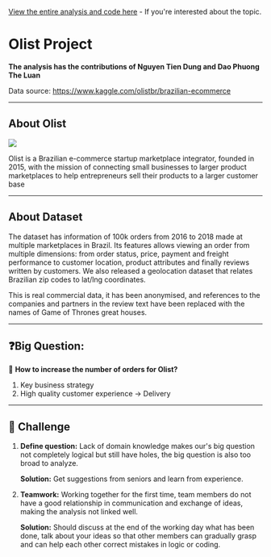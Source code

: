 [View the entire analysis and code here](http://nbviewer.org/github/PhuongTheLuanDao/brazilian_ecommerce_project/blob/main/Brazilian_E_Commerce_Project.ipynb) - If you're interested about the topic.

# **Olist Project**
**The analysis has the contributions of Nguyen Tien Dung and Dao Phuong The Luan**

Data source: https://www.kaggle.com/olistbr/brazilian-ecommerce

------------------------------------------------------

## **About Olist**
![](https://play-lh.googleusercontent.com/eLn6Svquso2kBcoMFvuO9EEjHF9i7aaUr-rwedUOSl4FwrNWX8tqhZBLr1nWDSZkNQ)

Olist is a Brazilian e-commerce startup marketplace integrator, founded in 2015, with the mission of connecting small businesses to larger product marketplaces to help entrepreneurs sell their products to a larger customer base

------------------------------------------------------

## **About Dataset**

The dataset has information of 100k orders from 2016 to 2018 made at multiple marketplaces in Brazil. Its features allows viewing an order from multiple dimensions: from order status, price, payment and freight performance to customer location, product attributes and finally reviews written by customers. We also released a geolocation dataset that relates Brazilian zip codes to lat/lng coordinates.

This is real commercial data, it has been anonymised, and references to the companies and partners in the review text have been replaced with the names of Game of Thrones great houses.

------------------------------------------------------

## ❓**Big Question:**
🌠 **How to increase the number of orders for Olist?**
1. Key business strategy
2. High quality customer experience -> Delivery

------------------------------------------------------

## 💫 Challenge
1. **Define question:** Lack of domain knowledge makes our's big question not completely logical but still have holes, the big question is also too broad to analyze.

    **Solution:** Get suggestions from seniors and learn from experience.

2. **Teamwork:** Working together for the first time, team members do not have a good relationship in communication and exchange of ideas, making the analysis not linked well.

    **Solution:** Should discuss at the end of the working day what has been done, talk about your ideas so that other members can gradually grasp and can help each other correct mistakes in logic or coding.

